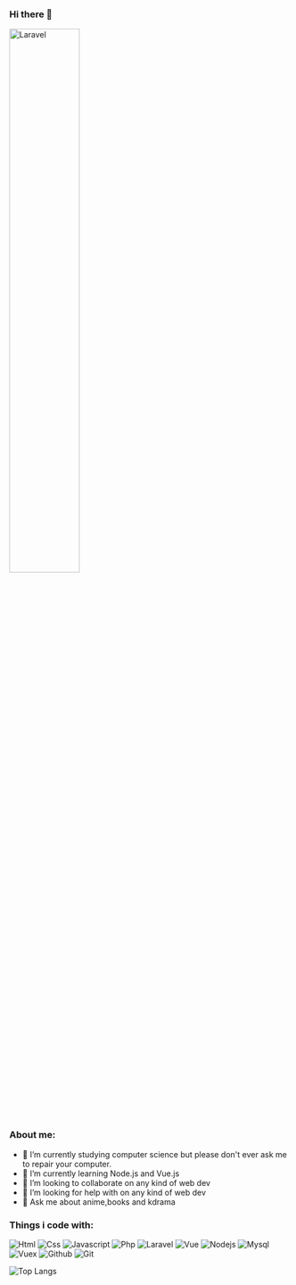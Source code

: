 ### Hi there 👋

<p>
  <img alt="Laravel" src="https://www.chawtechsolutions.com/wp-content/uploads/2019/03/developer.gif" width="50%" />
</p>

### About me:


- 🔭 I’m currently studying computer science but please don't ever ask me to repair your computer.
- 🌱 I’m currently learning Node.js and Vue.js
- 👯 I’m looking to collaborate on any kind of web dev
- 🤔 I’m looking for help with on any kind of web dev
- 💬 Ask me about anime,books and kdrama

### Things i code with:

<p>
  <img alt="Html" src="https://img.shields.io/badge/-html-E34F26?logo=html5&logoColor=white&style=flat-square" />
  <img alt="Css" src="https://img.shields.io/badge/-css-1572B6?logo=css3&logoColor=white&style=flat-square" />
  <img alt="Javascript" src="https://img.shields.io/badge/-Javascript-FFEA33?logo=javascript&logoColor=black&style=flat-square" />
  <img alt="Php" src="https://img.shields.io/badge/-php-777BB4?logo=php&logoColor=white&style=flat-square" />
  <img alt="Laravel" src="https://img.shields.io/badge/-Laravel-bd0826?logo=laravel&logoColor=white&style=flat-square" />
  <img alt="Vue" src="https://img.shields.io/badge/-Vuejs-43853d?style=flat-square&logo=vue.js&logoColor=white" />
  <img alt="Nodejs" src="https://img.shields.io/badge/-Nodejs-43853d?style=flat-square&logo=Node.js&logoColor=white" />
  <img alt="Mysql" src="https://img.shields.io/badge/-Mysql-9C27B0?style=flat-square&logo=mysql&logoColor=white" />
  <img alt="Vuex" src="https://img.shields.io/badge/-Vuex-2757b0?style=flat-square&logo=Vuex&logoColor=white" />
  <img alt="Github" src="https://img.shields.io/badge/-Github-2088FF?style=flat-square&logo=github&logoColor=white" />
  <img alt="Git" src="https://img.shields.io/badge/-Git-F05032?style=flat-square&logo=git&logoColor=white" />
</p>

![Top Langs](https://github-readme-stats.vercel.app/api/top-langs/?username=hensetiawan&layout=compact&theme=tokyonight&langs_count=6&hide=python,jupyter%20notebook,powershell)
